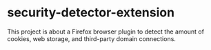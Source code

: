 # security-detector-extension
This project is about a Firefox browser plugin to detect the amount of cookies, web storage, and third-party domain connections.
